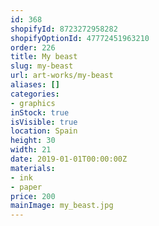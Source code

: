 ```yaml
---
id: 368
shopifyId: 8723272958282
shopifyOptionId: 47772451963210
order: 226
title: My beast
slug: my-beast
url: art-works/my-beast
aliases: []
categories:
- graphics
inStock: true
isVisible: true
location: Spain
height: 30
width: 21
date: 2019-01-01T00:00:00Z
materials:
- ink
- paper
price: 200
mainImage: my_beast.jpg
---
```

